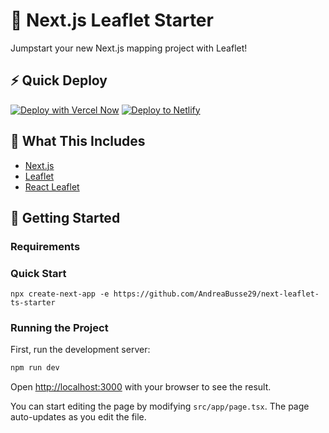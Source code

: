 # 🍃 Next.js Leaflet Starter

Jumpstart your new Next.js mapping project with Leaflet!

## ⚡ Quick Deploy
[![Deploy with Vercel Now](https://zeit.co/button)](https://vercel.com/import/project?template=https://github.com/colbyfayock/next-leaflet-starter) [![Deploy to Netlify](https://www.netlify.com/img/deploy/button.svg)](https://app.netlify.com/start/deploy?repository=https://github.com/colbyfayock/next-leaflet-starter)


## 🧰 What This Includes
* [Next.js](https://nextjs.org/)
* [Leaflet](https://leafletjs.com/)
* [React Leaflet](https://react-leaflet.js.org)

## 🚀 Getting Started

### Requirements

### Quick Start

```
npx create-next-app -e https://github.com/AndreaBusse29/next-leaflet-ts-starter
```

### Running the Project
First, run the development server:

```bash
npm run dev
```

Open [http://localhost:3000](http://localhost:3000) with your browser to see the result.

You can start editing the page by modifying `src/app/page.tsx`. The page auto-updates as you edit the file.
